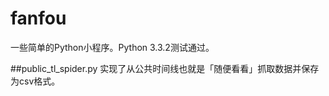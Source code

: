 fanfou
======


一些简单的Python小程序。Python 3.3.2测试通过。

##public_tl_spider.py
实现了从公共时间线也就是「随便看看」抓取数据并保存为csv格式。
